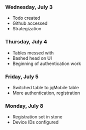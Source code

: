 <h3>Wednesday, July 3</h3> 

*	Todo created 
*	Github accessed
*	Strategization

<h3>Thursday, July 4</h3> 

*	Tables messed with
*	Bashed head on UI 
*	Beginning of authentication work 

<h3>Friday, July 5</h3> 

*	Switched table to jqMobile table 
*	More authentication, registration

<h3>Monday, July 8</h3> 

*	Registration set in stone
*	Device IDs configured
